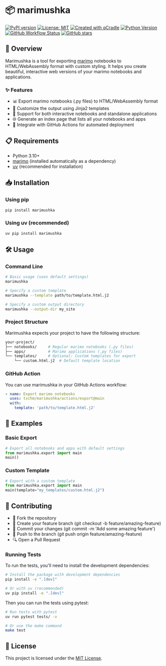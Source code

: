 # 📦 marimushka

[![PyPI version](https://badge.fury.io/py/marimushka.svg)](https://badge.fury.io/py/marimushka)
[![License: MIT](https://img.shields.io/badge/License-MIT-yellow.svg)](LICENSE)
[![Created with qCradle](https://img.shields.io/badge/Created%20with-qCradle-blue?style=flat-square)](https://github.com/tschm/package)
[![Python Version](https://img.shields.io/badge/python-3.10%2B-blue)](https://www.python.org/)
[![GitHub Workflow Status](https://img.shields.io/github/actions/workflow/status/tschm/marimushka/release.yml?label=release)](https://github.com/tschm/marimushka/actions/workflows/release.yml)
[![GitHub stars](https://img.shields.io/github/stars/tschm/marimushka)](https://github.com/tschm/marimushka/stargazers)

## 🚀 Overview

Marimushka is a tool for exporting [marimo](https://marimo.io) notebooks
to HTML/WebAssembly format with custom styling. It helps you create beautiful,
interactive web versions of your marimo notebooks and applications.

### ✨ Features

- 📊 Export marimo notebooks (.py files) to HTML/WebAssembly format
- 🎨 Customize the output using Jinja2 templates
- 📱 Support for both interactive notebooks and standalone applications
- 🌐 Generate an index page that lists all your notebooks and apps
- 🔄 Integrate with GitHub Actions for automated deployment

## 📋 Requirements

- Python 3.10+
- [marimo](https://marimo.io) (installed automatically as a dependency)
- [uv](https://github.com/astral-sh/uv) (recommended for installation)

## 📥 Installation

### Using pip

```bash
pip install marimushka
```

### Using uv (recommended)

```bash
uv pip install marimushka
```

## 🛠️ Usage

### Command Line

```bash
# Basic usage (uses default settings)
marimushka

# Specify a custom template
marimushka --template path/to/template.html.j2

# Specify a custom output directory
marimushka --output-dir my_site
```

### Project Structure

Marimushka expects your project to have the following structure:

```bash
your-project/
├── notebooks/     # Regular marimo notebooks (.py files)
├── apps/          # Marimo applications (.py files)
└── templates/     # Optional: Custom templates for export
    └── custom.html.j2  # Default template location
```

### GitHub Action

You can use marimushka in your GitHub Actions workflow:

```yaml
- name: Export marimo notebooks
  uses: tschm/marimushka/actions/export@main
  with:
    template: 'path/to/template.html.j2'
```

## 🧩 Examples

### Basic Export

```python
# Export all notebooks and apps with default settings
from marimushka.export import main
main()
```

### Custom Template

```python
# Export with a custom template
from marimushka.export import main
main(template="my_templates/custom.html.j2")
```

## 👥 Contributing

- 🍴 Fork the repository
- 🌿 Create your feature branch (git checkout -b feature/amazing-feature)
- 💾 Commit your changes (git commit -m 'Add some amazing feature')
- 🚢 Push to the branch (git push origin feature/amazing-feature)
- 🔍 Open a Pull Request

### Running Tests

To run the tests, you'll need to install the development dependencies:

```bash
# Install the package with development dependencies
pip install -e ".[dev]"

# Or with uv (recommended)
uv pip install -e ".[dev]"
```

Then you can run the tests using pytest:

```bash
# Run tests with pytest
uv run pytest tests/ -v

# Or use the make command
make test
```

## 📄 License

This project is licensed under the [MIT License](LICENSE).
